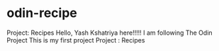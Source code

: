 # odin-recipe
Project: Recipes
Hello, 
Yash Kshatriya here!!!!!
I am following The Odin Project 
This is my first project 
Project : Recipes